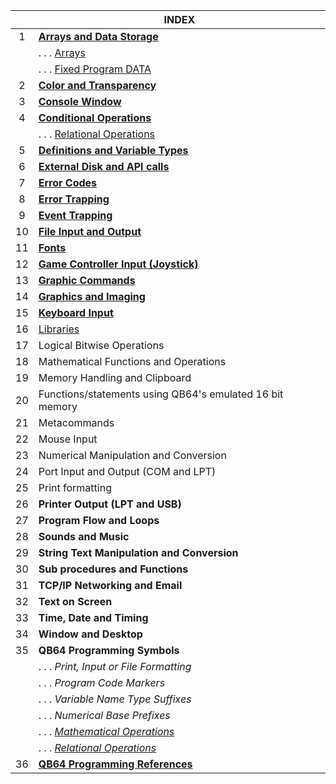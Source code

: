 | | INDEX | 
|:----:|--|
| 1| [**Arrays and Data Storage**](https://github.com/QB64Official/qb64/wiki/Keyword-Reference---By-Usage#arrays-and-data-storage) |
| | . . . [Arrays](https://github.com/QB64Official/qb64/wiki/Keyword-Reference---By-Usage#arrays)
| | . . . [Fixed Program DATA](https://github.com/QB64Official/qb64/wiki/Keyword-Reference---By-Usage#fixed-program-data)
| 2| [**Color and Transparency**](https://github.com/QB64Official/qb64/wiki/Keyword-Reference---By-Usage#color-and-transparency) |
| 3| [**Console Window**](https://github.com/QB64Official/qb64/wiki/Keyword-Reference---By-Usage#console-window) |
| 4| [**Conditional Operations**](https://github.com/QB64Official/qb64/wiki/Keyword-Reference---By-Usage/#conditional-operations) |
| | . . . [Relational Operations](https://github.com/QB64Official/qb64/wiki/Keyword-Reference---By-Usage#relational-operations) |
| 5| [**Definitions and Variable Types**](https://github.com/QB64Official/qb64/wiki/Keyword-Reference---By-Usage#definitions-and-variable-types) | 
| 6| [**External Disk and API calls**](https://github.com/QB64Official/qb64/wiki/Keyword-Reference---By-Usage#external-disk-and-api-calls) | 
| 7| [**Error Codes**](https://github.com/QB64Official/qb64/wiki/Keyword-Reference---By-Usage#error-codes) | 
| 8| [**Error Trapping**](https://github.com/QB64Official/qb64/wiki/Keyword-Reference---By-Usage#error-trapping) | 
| 9| [**Event Trapping**](https://github.com/QB64Official/qb64/wiki/Keyword-Reference---By-Usage#event-trapping) | 
| 10| [**File Input and Output**](https://github.com/QB64Official/qb64/wiki/Keyword-Reference---By-Usage#file-input-and-output)
| 11| [**Fonts**]()
| 12| [**Game Controller Input (Joystick)**]()
| 13| [**Graphic Commands**]()
| 14| [**Graphics and Imaging**]()
| 15| [**Keyboard Input**]()
| 16| [Libraries](https://github.com/QB64Official/qb64/wiki/Keyword-Reference---By-Usage/Libraries)
| 17| Logical Bitwise Operations
| 18| Mathematical Functions and Operations
| 19| Memory Handling and Clipboard
| 20| Functions/statements using QB64's emulated 16 bit memory
| 21| Metacommands
| 22| Mouse Input
| 23| Numerical Manipulation and Conversion
| 24| Port Input and Output (COM and LPT)
| 25| Print formatting
| 26| **Printer Output (LPT and USB)**
| 27| **Program Flow and Loops**
| 28| **Sounds and Music**
| 29| **String Text Manipulation and Conversion**
| 30| **Sub procedures and Functions**
| 31| **TCP/IP Networking and Email**
| 32| **Text on Screen**
| 33| **Time, Date and Timing**
| 34| **Window and Desktop**
| 35| **QB64 Programming Symbols**
| | . . . _Print, Input or File Formatting_
| | . . .  _Program Code Markers_
| | . . . _Variable Name Type Suffixes_
| | . . .  _Numerical Base Prefixes_
| | . . . [_Mathematical Operations_](https://github.com/QB64Official/qb64/wiki/Keyword-Reference---By-Usage/Mathematical-Operations)
| | . . . [_Relational Operations_](https://github.com/QB64Official/qb64/wiki/Keyword-Reference---By-Usage/Relational-Operations)
| 36| [**QB64 Programming References**]()
